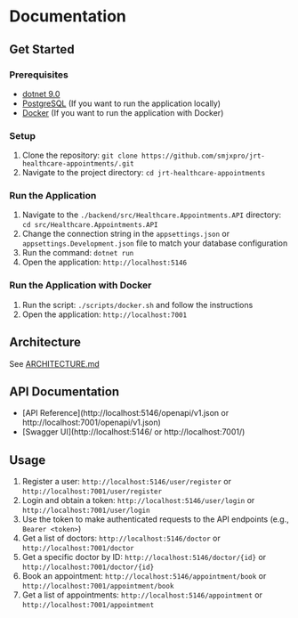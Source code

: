 # Documentation

## Get Started

### Prerequisites

- [dotnet 9.0](https://dotnet.microsoft.com/en-us/download/dotnet/9.0)
- [PostgreSQL](https://www.postgresql.org/download/) (If you want to run the application locally)
- [Docker](https://www.docker.com/) (If you want to run the application with Docker)

### Setup

1. Clone the repository: `git clone https://github.com/smjxpro/jrt-healthcare-appointments/.git`
2. Navigate to the project directory: `cd jrt-healthcare-appointments`

### Run the Application

1. Navigate to the `./backend/src/Healthcare.Appointments.API` directory: `cd src/Healthcare.Appointments.API`
2. Change the connection string in the `appsettings.json` or `appsettings.Development.json` file to match your database configuration
2. Run the command: `dotnet run`
3. Open the application: `http://localhost:5146`

### Run the Application with Docker
1. Run the script: `./scripts/docker.sh` and follow the instructions
2. Open the application: `http://localhost:7001`

## Architecture

See [ARCHITECTURE.md](./ARCHITECTURE.md)

## API Documentation

- [API Reference](http://localhost:5146/openapi/v1.json or http://localhost:7001/openapi/v1.json)
- [Swagger UI](http://localhost:5146/ or http://localhost:7001/)

## Usage

1. Register a user: `http://localhost:5146/user/register` or `http://localhost:7001/user/register` 
2. Login and obtain a token: `http://localhost:5146/user/login` or `http://localhost:7001/user/login`
3. Use the token to make authenticated requests to the API endpoints (e.g., `Bearer <token>`)
4. Get a list of doctors: `http://localhost:5146/doctor` or `http://localhost:7001/doctor`
5. Get a specific doctor by ID: `http://localhost:5146/doctor/{id}` or `http://localhost:7001/doctor/{id}`
6. Book an appointment: `http://localhost:5146/appointment/book` or `http://localhost:7001/appointment/book`
7. Get a list of appointments: `http://localhost:5146/appointment` or `http://localhost:7001/appointment`